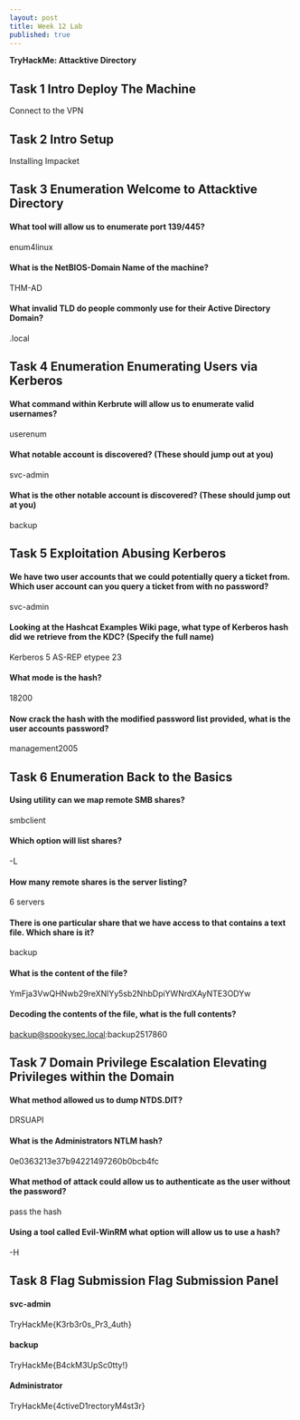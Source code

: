 ```yaml
---
layout: post
title: Week 12 Lab
published: true
--- 
```

**TryHackMe: Attacktive Directory**

## Task 1  Intro Deploy The Machine
Connect to the VPN

## Task 2  Intro Setup
Installing Impacket

## Task 3  Enumeration Welcome to Attacktive Directory

#### What tool will allow us to enumerate port 139/445?
enum4linux

#### What is the NetBIOS-Domain Name of the machine?
THM-AD

####  What invalid TLD do people commonly use for their Active Directory Domain?
.local

## Task 4  Enumeration Enumerating Users via Kerberos

#### What command within Kerbrute will allow us to enumerate valid usernames?
 userenum
 
####  What notable account is discovered? (These should jump out at you)
svc-admin

####  What is the other notable account is discovered? (These should jump out at you)
backup

## Task 5  Exploitation Abusing Kerberos
####  We have two user accounts that we could potentially query a ticket from. Which user account can you query a ticket from with no password?
svc-admin

#### Looking at the Hashcat Examples Wiki page, what type of Kerberos hash did we retrieve from the KDC? (Specify the full name)
Kerberos 5 AS-REP etypee 23

#### What mode is the hash?
18200

#### Now crack the hash with the modified password list provided, what is the user accounts password?
management2005

## Task 6  Enumeration Back to the Basics

#### Using utility can we map remote SMB shares?
smbclient

#### Which option will list shares?
-L

#### How many remote shares is the server listing?
6 servers

#### There is one particular share that we have access to that contains a text file. Which share is it?
backup

#### What is the content of the file?
YmFja3VwQHNwb29reXNlYy5sb2NhbDpiYWNrdXAyNTE3ODYw

#### Decoding the contents of the file, what is the full contents?
backup@spookysec.local:backup2517860

## Task 7  Domain Privilege Escalation Elevating Privileges within the Domain

#### What method allowed us to dump NTDS.DIT?
DRSUAPI

#### What is the Administrators NTLM hash?
0e0363213e37b94221497260b0bcb4fc

#### What method of attack could allow us to authenticate as the user without the password?
pass the hash

#### Using a tool called Evil-WinRM what option will allow us to use a hash?
-H

## Task 8  Flag Submission Flag Submission Panel
#### svc-admin
TryHackMe{K3rb3r0s_Pr3_4uth}

#### backup
TryHackMe{B4ckM3UpSc0tty!}

#### Administrator
TryHackMe{4ctiveD1rectoryM4st3r}
